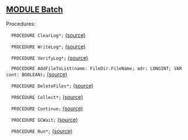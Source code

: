
## [MODULE Batch](https://github.com/io-core/System/blob/main/Batch.Mod)

Procedures:


`  PROCEDURE ClearLog*;` [(source)](https://github.com/io-core/System/blob/main/Batch.Mod#L33)


`  PROCEDURE WriteLog*;` [(source)](https://github.com/io-core/System/blob/main/Batch.Mod#L41)


`  PROCEDURE VerifyLog*;` [(source)](https://github.com/io-core/System/blob/main/Batch.Mod#L74)


`  PROCEDURE AddFileToList(name: FileDir.FileName; adr: LONGINT; VAR cont: BOOLEAN);` [(source)](https://github.com/io-core/System/blob/main/Batch.Mod#L123)


`  PROCEDURE DeleteFiles*;` [(source)](https://github.com/io-core/System/blob/main/Batch.Mod#L150)


`  PROCEDURE Collect*;` [(source)](https://github.com/io-core/System/blob/main/Batch.Mod#L174)


`  PROCEDURE Continue;` [(source)](https://github.com/io-core/System/blob/main/Batch.Mod#L180)


`  PROCEDURE GCWait;` [(source)](https://github.com/io-core/System/blob/main/Batch.Mod#L214)


`  PROCEDURE Run*;` [(source)](https://github.com/io-core/System/blob/main/Batch.Mod#L230)

